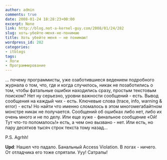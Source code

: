 ```yaml
---
author: admin
comments: true
date: 2008-01-24 18:28:23+00:00
excerpt: None
link: http://blog.not-a-kernel-guy.com/2008/01/24/282
slug: хоть-убейте-меня-не-понимаю
title: Хоть убейте меня – не понимаю!
wordpress_id: 282
categories:
- itblogs
tags:
- Логи
- Программирование
---
```


… почему программисты, уже озаботившиеся ведением подробного журнала о том, что, где и когда случилось, никак не позаботились о том, чтобы фатальные ошибки находились сразу, простым текстовым поиском? Нет ну серьезно, уровни важности сообщений - есть. Вывод сообщения на каждый чих - есть. Ключевые слова (trace, info, warning & error) - есть! Но найти что именно сломалось в этом многомегабайтном монстре никак не получается. Сообщений об ошибках либо нет, либо их очень много и не по делу. Или еще хуже - финальное сообщение «Ой! Тут что-то поломалось!» есть, а чем оно вызвано - нет. Или есть, но пару десятков тысяч строк текста тому назад...

 

P.S. Agrhh!



**Upd**: Нашел что падало. Банальный Access Violation. В логах - ничего. От отладчика его тоже спрятали. Ууу! Сатрапы!
